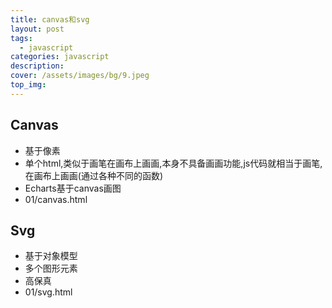 ```yaml
---
title: canvas和svg
layout: post
tags: 
  - javascript
categories: javascript
description: 
cover: /assets/images/bg/9.jpeg
top_img: 
---
```


## Canvas

- 基于像素
- 单个html,类似于画笔在画布上画画,本身不具备画画功能,js代码就相当于画笔,在画布上画画(通过各种不同的函数)
- Echarts基于canvas画图
- 01/canvas.html


## Svg

- 基于对象模型
- 多个图形元素
- 高保真
- 01/svg.html

